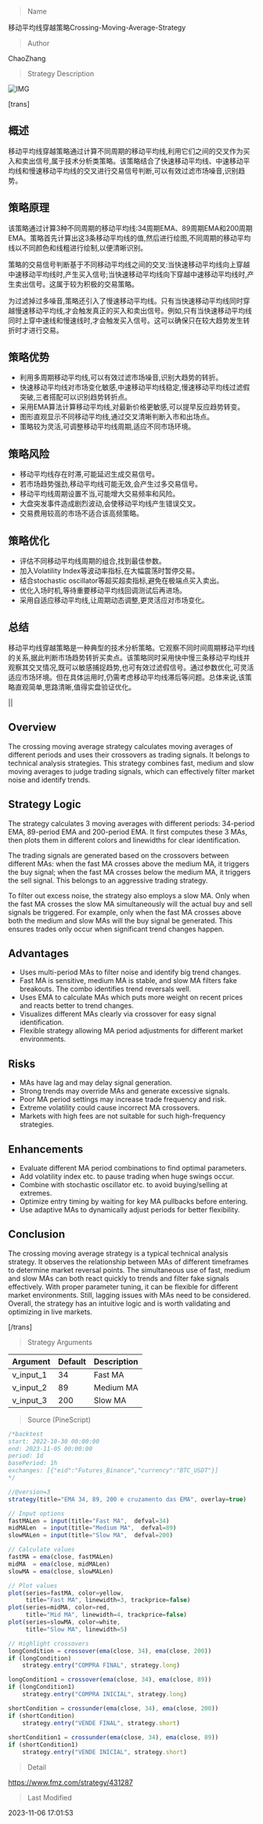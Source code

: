 
> Name

移动平均线穿越策略Crossing-Moving-Average-Strategy

> Author

ChaoZhang

> Strategy Description

![IMG](https://www.fmz.com/upload/asset/11e8ea4d21504523c68.png)

[trans]

## 概述

移动平均线穿越策略通过计算不同周期的移动平均线,利用它们之间的交叉作为买入和卖出信号,属于技术分析类策略。该策略结合了快速移动平均线、中速移动平均线和慢速移动平均线的交叉进行交易信号判断,可以有效过滤市场噪音,识别趋势。

## 策略原理

该策略通过计算3种不同周期的移动平均线:34周期EMA、89周期EMA和200周期EMA。策略首先计算出这3条移动平均线的值,然后进行绘图,不同周期的移动平均线以不同颜色和线粗进行绘制,以便清晰识别。 

策略的交易信号判断基于不同移动平均线之间的交叉:当快速移动平均线向上穿越中速移动平均线时,产生买入信号;当快速移动平均线向下穿越中速移动平均线时,产生卖出信号。这属于较为积极的交易策略。 

为过滤掉过多噪音,策略还引入了慢速移动平均线。只有当快速移动平均线同时穿越慢速移动平均线,才会触发真正的买入和卖出信号。例如,只有当快速移动平均线同时上穿中速线和慢速线时,才会触发买入信号。这可以确保只在较大趋势发生转折时才进行交易。

## 策略优势

- 利用多周期移动平均线,可以有效过滤市场噪音,识别大趋势的转折。
- 快速移动平均线对市场变化敏感,中速移动平均线稳定,慢速移动平均线过滤假突破,三者搭配可以识别趋势转折点。  
- 采用EMA算法计算移动平均线,对最新价格更敏感,可以提早反应趋势转变。
- 图形直观显示不同移动平均线,通过交叉清晰判断入市和出场点。
- 策略较为灵活,可调整移动平均线周期,适应不同市场环境。

## 策略风险

- 移动平均线存在时滞,可能延迟生成交易信号。
- 若市场趋势强劲,移动平均线可能无效,会产生过多交易信号。
- 移动平均线周期设置不当,可能增大交易频率和风险。
- 大盘突发事件造成剧烈波动,会使移动平均线产生错误交叉。
- 交易费用较高的市场不适合该高频策略。

## 策略优化

- 评估不同移动平均线周期的组合,找到最佳参数。
- 加入Volatility Index等波动率指标,在大幅震荡时暂停交易。
- 结合stochastic oscillator等超买超卖指标,避免在极端点买入卖出。  
- 优化入场时机,等待重要移动平均线回调测试后再进场。
- 采用自适应移动平均线,让周期动态调整,更灵活应对市场变化。

## 总结

移动平均线穿越策略是一种典型的技术分析策略。它观察不同时间周期移动平均线的关系,据此判断市场趋势转折买卖点。该策略同时采用快中慢三条移动平均线并观察其交叉情况,既可以敏感捕捉趋势,也可有效过滤假信号。通过参数优化,可灵活适应市场环境。但在具体运用时,仍需考虑移动平均线滞后等问题。总体来说,该策略直观简单,思路清晰,值得实盘验证优化。

||  


## Overview

The crossing moving average strategy calculates moving averages of different periods and uses their crossovers as trading signals. It belongs to technical analysis strategies. This strategy combines fast, medium and slow moving averages to judge trading signals, which can effectively filter market noise and identify trends.

## Strategy Logic

The strategy calculates 3 moving averages with different periods: 34-period EMA, 89-period EMA and 200-period EMA. It first computes these 3 MAs, then plots them in different colors and linewidths for clear identification.

The trading signals are generated based on the crossovers between different MAs: when the fast MA crosses above the medium MA, it triggers the buy signal; when the fast MA crosses below the medium MA, it triggers the sell signal. This belongs to an aggressive trading strategy.

To filter out excess noise, the strategy also employs a slow MA. Only when the fast MA crosses the slow MA simultaneously will the actual buy and sell signals be triggered. For example, only when the fast MA crosses above both the medium and slow MAs will the buy signal be generated. This ensures trades only occur when significant trend changes happen.

## Advantages  

- Uses multi-period MAs to filter noise and identify big trend changes.
- Fast MA is sensitive, medium MA is stable, and slow MA filters fake breakouts. The combo identifies trend reversals well.
- Uses EMA to calculate MAs which puts more weight on recent prices and reacts better to trend changes. 
- Visualizes different MAs clearly via crossover for easy signal identification.
- Flexible strategy allowing MA period adjustments for different market environments.

## Risks

- MAs have lag and may delay signal generation.
- Strong trends may override MAs and generate excessive signals. 
- Poor MA period settings may increase trade frequency and risk.
- Extreme volatility could cause incorrect MA crossovers.
- Markets with high fees are not suitable for such high-frequency strategies.

## Enhancements

- Evaluate different MA period combinations to find optimal parameters.
- Add volatility index etc. to pause trading when huge swings occur.
- Combine with stochastic oscillator etc. to avoid buying/selling at extremes.
- Optimize entry timing by waiting for key MA pullbacks before entering. 
- Use adaptive MAs to dynamically adjust periods for better flexibility.

## Conclusion  

The crossing moving average strategy is a typical technical analysis strategy. It observes the relationship between MAs of different timeframes to determine market reversal points. The simultaneous use of fast, medium and slow MAs can both react quickly to trends and filter fake signals effectively. With proper parameter tuning, it can be flexible for different market environments. Still, lagging issues with MAs need to be considered. Overall, the strategy has an intuitive logic and is worth validating and optimizing in live markets.

[/trans]

> Strategy Arguments



|Argument|Default|Description|
|----|----|----|
|v_input_1|34|Fast MA|
|v_input_2|89|Medium MA|
|v_input_3|200|Slow MA|


> Source (PineScript)

``` javascript
/*backtest
start: 2022-10-30 00:00:00
end: 2023-11-05 00:00:00
period: 1d
basePeriod: 1h
exchanges: [{"eid":"Futures_Binance","currency":"BTC_USDT"}]
*/

//@version=3
strategy(title="EMA 34, 89, 200 e cruzamento das EMA", overlay=true)

// Input options
fastMALen = input(title="Fast MA",  defval=34)
midMALen  = input(title="Medium MA",  defval=89)
slowMALen = input(title="Slow MA",  defval=200)

// Calculate values
fastMA = ema(close, fastMALen)
midMA  = ema(close, midMALen)
slowMA = ema(close, slowMALen)

// Plot values
plot(series=fastMA, color=yellow,
     title="Fast MA", linewidth=3, trackprice=false)
plot(series=midMA, color=red,
     title="Mid MA", linewidth=4, trackprice=false)
plot(series=slowMA, color=white,
     title="Slow MA", linewidth=5)

// Highlight crossovers
longCondition = crossover(ema(close, 34), ema(close, 200)) 
if (longCondition)
    strategy.entry("COMPRA FINAL", strategy.long)

longCondition1 = crossover(ema(close, 34), ema(close, 89)) 
if (longCondition1)
    strategy.entry("COMPRA INICIAL", strategy.long)

shortCondition = crossunder(ema(close, 34), ema(close, 200))
if (shortCondition)
    strategy.entry("VENDE FINAL", strategy.short)
    
shortCondition1 = crossunder(ema(close, 34), ema(close, 89))
if (shortCondition1)
    strategy.entry("VENDE INICIAL", strategy.short)

```

> Detail

https://www.fmz.com/strategy/431287

> Last Modified

2023-11-06 17:01:53
